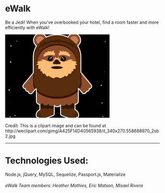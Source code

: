 <h1>eWalk</h1>
<p>Be a Jedi! When you've overbooked your hotel, find a room faster and more efficiently with eWalk!</p>

![Screenshot](public/assets/images/ewok.jpeg)
<p>Credit: This is a clipart image and can be found at http://weclipart.com/gimg/A425F14D40565938/il_340x270.558688970_2sb2.jpg</p>
<hr>
<h1>Technologies Used:</h1>
Node.js, jQuery, MySQL, Sequelize, Passport.js, Materialize


<h6>eWalk Team members: Heather Mathies, Eric Matson, Misael Rivera</h6>
